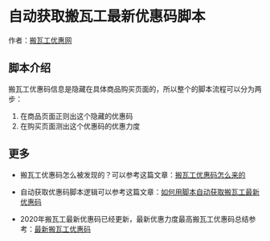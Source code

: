 # 自动获取搬瓦工最新优惠码脚本
作者：[搬瓦工优惠网][1]

## 脚本介绍
搬瓦工优惠码信息是隐藏在具体商品购买页面的，所以整个的脚本流程可以分为两步：

 1. 在商品页面正则出这个隐藏的优惠码
 2. 在购买页面测出这个优惠码的优惠力度
 
## 更多

- 搬瓦工优惠码怎么被发现的？可以参考这篇文章：[搬瓦工优惠码怎么来的](https://www.bwgyhw.cn/how-to-find-bandwagonhost-lastest-coupon/)
- 自动获取优惠码脚本逻辑可以参考这篇文章：[如何用脚本自动获取搬瓦工最新优惠码][2]
- 2020年搬瓦工最新优惠码已经更新，最新优惠力度最高搬瓦工优惠码总结参考：[最新搬瓦工优惠码][3]


  [1]: https://www.bwgyhw.cn
  [2]: https://www.bwgyhw.cn/bandwagonhost-how-to-get-latest-promo-codes/
  [3]: https://www.bwgyhw.cn/bandwagonhost-lastest-promo/
